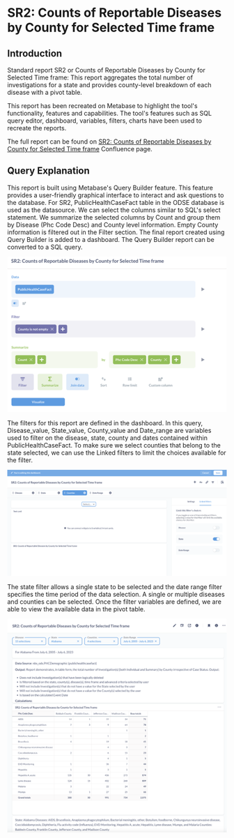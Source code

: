 # SR2: Counts of Reportable Diseases by County for Selected Time frame

## Introduction

Standard report SR2 or Counts of Reportable Diseases by County for Selected Time frame: This report aggregates the total number of investigations for a state and provides county-level breakdown of each disease with a pivot table. 

This report has been recreated on Metabase to highlight the tool's functionality, features and capabilities. The tool's features such as SQL query editor, dashboard, variables, filters, charts have been used to recreate the reports. 

The full report can be found on [SR2: Counts of Reportable Diseases by County for Selected Time frame](https://cdc-nbs.atlassian.net/wiki/spaces/NM/pages/248938498/SR2+Counts+of+Reportable+Diseases+by+County+for+Selected+Time+frame) Confluence page. 
## Query Explanation

This report is built using Metabase's Query Builder feature. This feature provides a user-friendly graphical interface to interact and ask questions to the database. For SR2, PublicHealthCaseFact table in the ODSE database is used as the datasource. We can select the columns similar to SQL's select statement. We summarize the selected columns by Count and group them by Disease (Phc Code Desc) and County level information. Empty County information is filtered out in the Filter section. The final report created using Query Builder is added to a dashboard. The Query Builder report can be converted to a SQL query.

![query-builder](images/sr2_query_builder.png)


The filters for this report are defined in the dashboard. In this query, Disease_value, State_value, County_value and Date_range are variables used to filter on the disease, state, county and dates contained within PublicHealthCaseFact. To make sure we select counties that belong to the state selected, we can use the Linked filters to limit the choices available for the filter. 

![filter-viz](images/sr2_filter.png)

The state filter allows a single state to be selected and the date range filter specifies the time period of the data selection. A single or multiple diseases and counties can be selected. Once the filter variables are defined, we are able to view the available data in the pivot table. 


![pivot-table](images/sr2_report.png)

